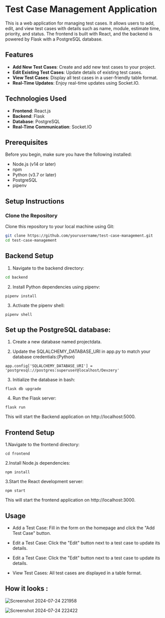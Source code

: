 # Test Case Management Application

This is a web application for managing test cases. It allows users to add, edit, and view test cases with details such as name, module, estimate time, priority, and status. The frontend is built with React, and the backend is powered by Flask with a PostgreSQL database.

## Features

- **Add New Test Cases**: Create and add new test cases to your project.
- **Edit Existing Test Cases**: Update details of existing test cases.
- **View Test Cases**: Display all test cases in a user-friendly table format.
- **Real-Time Updates**: Enjoy real-time updates using Socket.IO.

## Technologies Used

- **Frontend**: React.js
- **Backend**: Flask
- **Database**: PostgreSQL
- **Real-Time Communication**: Socket.IO

## Prerequisites

Before you begin, make sure you have the following installed:

- Node.js (v14 or later)
- npm
- Python (v3.7 or later)
- PostgreSQL
- pipenv

## Setup Instructions

### Clone the Repository

Clone this repository to your local machine using Git:

```bash
git clone https://github.com/yourusername/test-case-management.git
cd test-case-management
```


## Backend Setup

1. Navigate to the backend directory:
```bash
cd backend
```

2. Install Python dependencies using pipenv:

```
pipenv install
```
3. Activate the pipenv shell:

```
pipenv shell
```

## Set up the PostgreSQL database:

1. Create a new database named projectdata.

2. Update the SQLALCHEMY_DATABASE_URI in app.py to match your database credentials:(Python)

```
app.config['SQLALCHEMY_DATABASE_URI'] = 'postgresql://postgres:superuser@localhost/Devzery'
```

3. Initialize the database in bash:

```
flask db upgrade
```


4. Run the Flask server:

```
flask run
```
This will start the Backend application on http://localhost:5000.

## Frontend Setup

1.Navigate to the frontend directory:
```
cd frontend
```

2.Install Node.js dependencies:
```
npm install
```
3.Start the React development server:
```
npm start 
```

This will start the frontend application on http://localhost:3000.

## Usage

- Add a Test Case: Fill in the form on the homepage and click the "Add Test Case" button.

- Edit a Test Case: Click the "Edit" button next to a test case to update its details.
  
- Edit a Test Case: Click the "Edit" button next to a test case to update its details.

- View Test Cases: All test cases are displayed in a table format.


## How it looks :

![Screenshot 2024-07-24 221958](https://github.com/user-attachments/assets/c85b0965-75e5-4aec-8a54-49be4c00866a)

![Screenshot 2024-07-24 222422](https://github.com/user-attachments/assets/1c8e6119-6550-42b6-926f-730a4a2663a3)

